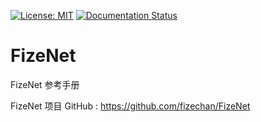 [![License: MIT](https://img.shields.io/badge/License-MIT-yellow.svg)](https://opensource.org/licenses/MIT)
[![Documentation Status](https://readthedocs.org/projects/fizenet/badge/?version=latest)](https://fizenet.readthedocs.io/zh_CN/latest/?badge=latest)

# FizeNet
FizeNet 参考手册

FizeNet 项目 GitHub : [ https://github.com/fizechan/FizeNet ](https://github.com/fizechan/FizeNet)
